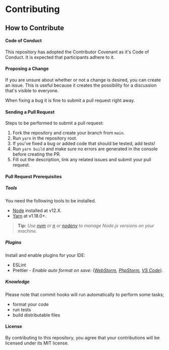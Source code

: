 # Contributing

## How to Contribute

#### Code of Conduct

This repository has adopted the Contributor Covenant as it's
Code of Conduct. It is expected that participants adhere to it.

#### Proposing a Change

If you are unsure about whether or not a change is desired,
you can create an issue. This is useful because it creates
the possibility for a discussion that's visible to everyone.

When fixing a bug it is fine to submit a pull request right away.

#### Sending a Pull Request

Steps to be performed to submit a pull request:

1. Fork the repository and create your branch from `main`.
2. Run `yarn` in the repository root.
3. If you've fixed a bug or added code that should be tested, add tests!
4. Run `yarn build` and make sure no errors are generated in the console before creating the PR.
5. Fill out the description, link any related issues and submit your pull request.

#### Pull Request Prerequisites

##### Tools

You need the following tools to be installed.

- [Node](https://nodejs.org/) installed at v12.X.
- [Yarn](https://yarnpkg.com/) at v1.18.0+.

> **Tip:** _Use
> [nvm](https://github.com/nvm-sh/nvm) or
> [n](https://github.com/tj/n) or
> [nodenv](https://github.com/nodenv/nodenv)
> to manage Node.js versions on your machine._

##### Plugins

Install and enable plugins for your IDE:

- ESLint
- Prettier - _Enable auto format on save:
  ([WebStorm](https://www.jetbrains.com/help/idea/prettier.html#ws_prettier_configure),
  [PhpStorm](https://www.jetbrains.com/help/idea/prettier.html#ws_prettier_configure),
  [VS Code](https://marketplace.visualstudio.com/items?itemName=esbenp.prettier-vscode#format-on-save))._

##### Knowledge

Please note that commit hooks will run automatically to perform some tasks;

- format your code
- run tests
- build distributable files

#### License

By contributing to this repository, you agree that your contributions will be licensed under its MIT license.
